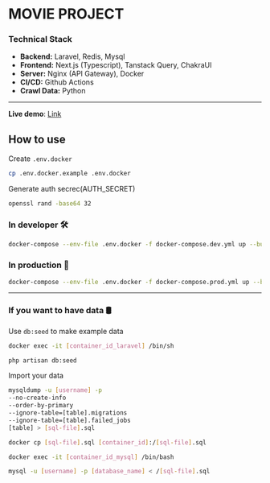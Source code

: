 # MOVIE PROJECT

### Technical Stack
- **Backend:** Laravel, Redis, Mysql
- **Frontend:** Next.js (Typescript), Tanstack Query, ChakraUI
- **Server:** Nginx (API Gateway), Docker
- **CI/CD:** Github Actions
- **Crawl Data:** Python
***

**Live demo**: [Link](https://movie-demo.chinh.dev/)

## How to use
Create `.env.docker`
```bash
cp .env.docker.example .env.docker
```

Generate auth secrec(AUTH_SECRET)
```bash
openssl rand -base64 32
```

### In developer 🛠
```bash
docker-compose --env-file .env.docker -f docker-compose.dev.yml up --build
```

### In production 🚀
```bash
docker-compose --env-file .env.docker -f docker-compose.prod.yml up --build
```

***

### If you want to have data 🛢

Use `db:seed` to make example data
```bash
docker exec -it [container_id_laravel] /bin/sh

php artisan db:seed
```


Import your data
```bash
mysqldump -u [username] -p 
--no-create-info 
--order-by-primary 
--ignore-table=[table].migrations 
--ignore-table=[table].failed_jobs 
[table] > [sql-file].sql

docker cp [sql-file].sql [container_id]:/[sql-file].sql

docker exec -it [container_id_mysql] /bin/bash

mysql -u [username] -p [database_name] < /[sql-file].sql
```